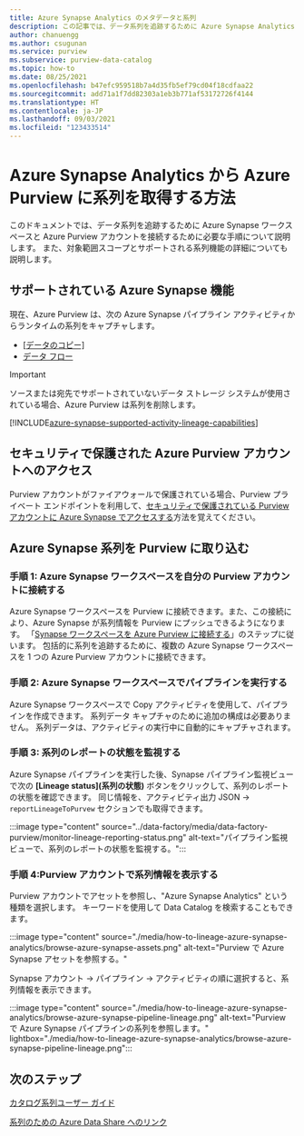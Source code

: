 ```yaml
---
title: Azure Synapse Analytics のメタデータと系列
description: この記事では、データ系列を追跡するために Azure Synapse Analytics と Azure Purview を接続する方法について説明します。
author: chanuengg
ms.author: csugunan
ms.service: purview
ms.subservice: purview-data-catalog
ms.topic: how-to
ms.date: 08/25/2021
ms.openlocfilehash: b47efc959518b7a4d35fb5ef79cd04f18cdfaa22
ms.sourcegitcommit: add71a1f7dd82303a1eb3b771af53172726f4144
ms.translationtype: HT
ms.contentlocale: ja-JP
ms.lasthandoff: 09/03/2021
ms.locfileid: "123433514"
---
```

# <a name="how-to-get-lineage-from-azure-synapse-analytics-into-azure-purview"></a>Azure Synapse Analytics から Azure Purview に系列を取得する方法

このドキュメントでは、データ系列を追跡するために Azure Synapse ワークスペースと Azure Purview アカウントを接続するために必要な手順について説明します。 また、対象範囲スコープとサポートされる系列機能の詳細についても説明します。

## <a name="supported-azure-synapse-capabilities"></a>サポートされている Azure Synapse 機能

現在、Azure Purview は、次の Azure Synapse パイプライン アクティビティからランタイムの系列をキャプチャします。

- [[データのコピー]](../data-factory/copy-activity-overview.md?context=/azure/synapse-analytics/context/context)
- [データ フロー](../data-factory/concepts-data-flow-overview.md?context=/azure/synapse-analytics/context/context)

> [!IMPORTANT]
> ソースまたは宛先でサポートされていないデータ ストレージ システムが使用されている場合、Azure Purview は系列を削除します。

[!INCLUDE[azure-synapse-supported-activity-lineage-capabilities](includes/data-factory-common-supported-capabilities.md)]

## <a name="access-secured-azure-purview-account"></a>セキュリティで保護された Azure Purview アカウントへのアクセス
      
Purview アカウントがファイアウォールで保護されている場合、Purview プライベート エンドポイントを利用して、[セキュリティで保護されている Purview アカウントに Azure Synapse でアクセスする](../synapse-analytics/catalog-and-governance/how-to-access-secured-purview-account.md)方法を覚えてください。

## <a name="bring-azure-synapse-lineage-into-purview"></a>Azure Synapse 系列を Purview に取り込む

### <a name="step-1-connect-azure-synapse-workspace-to-your-purview-account"></a>手順 1: Azure Synapse ワークスペースを自分の Purview アカウントに接続する

Azure Synapse ワークスペースを Purview に接続できます。また、この接続により、Azure Synapse が系列情報を Purview にプッシュできるようになります。 「[Synapse ワークスペースを Azure Purview に接続する](../synapse-analytics/catalog-and-governance/quickstart-connect-azure-purview.md)」のステップに従います。 包括的に系列を追跡するために、複数の Azure Synapse ワークスペースを 1 つの Azure Purview アカウントに接続できます。

### <a name="step-2-run-pipeline-in-azure-synapse-workspace"></a>手順 2: Azure Synapse ワークスペースでパイプラインを実行する

Azure Synapse ワークスペースで Copy アクティビティを使用して、パイプラインを作成できます。 系列データ キャプチャのために追加の構成は必要ありません。 系列データは、アクティビティの実行中に自動的にキャプチャされます。

### <a name="step-3-monitor-lineage-reporting-status"></a>手順 3: 系列のレポートの状態を監視する

Azure Synapse パイプラインを実行した後、Synapse パイプライン監視ビューで次の **[Lineage status]\(系列の状態\)** ボタンをクリックして、系列のレポートの状態を確認できます。 同じ情報を、アクティビティ出力 JSON -> `reportLineageToPurvew` セクションでも取得できます。

:::image type="content" source="../data-factory/media/data-factory-purview/monitor-lineage-reporting-status.png" alt-text="パイプライン監視ビューで、系列のレポートの状態を監視する。":::

### <a name="step-4-view-lineage-information-in-your-purview-account"></a>手順 4:Purview アカウントで系列情報を表示する

Purview アカウントでアセットを参照し、"Azure Synapse Analytics" という種類を選択します。 キーワードを使用して Data Catalog を検索することもできます。

:::image type="content" source="./media/how-to-lineage-azure-synapse-analytics/browse-azure-synapse-assets.png" alt-text="Purview で Azure Synapse アセットを参照する。"

Synapse アカウント -> パイプライン -> アクティビティの順に選択すると、系列情報を表示できます。

:::image type="content" source="./media/how-to-lineage-azure-synapse-analytics/browse-azure-synapse-pipeline-lineage.png" alt-text="Purview で Azure Synapse パイプラインの系列を参照します。" lightbox="./media/how-to-lineage-azure-synapse-analytics/browse-azure-synapse-pipeline-lineage.png":::

## <a name="next-steps"></a>次のステップ

[カタログ系列ユーザー ガイド](catalog-lineage-user-guide.md)

[系列のための Azure Data Share へのリンク](how-to-link-azure-data-share.md)
